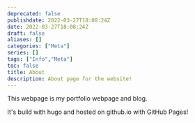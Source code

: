 ```yaml
---
deprecated: false
publishdate: 2022-03-27T18:08:24Z
date: 2022-03-27T18:08:24Z
draft: false
aliases: []
categories: ["Meta"]
series: []
tags: ["Info","Meta"]
toc: false
title: About
description: About page for the website!
---
```


This webpage is my portfolio webpage and blog.

It's build with hugo and hosted on github.io with GitHub Pages!
